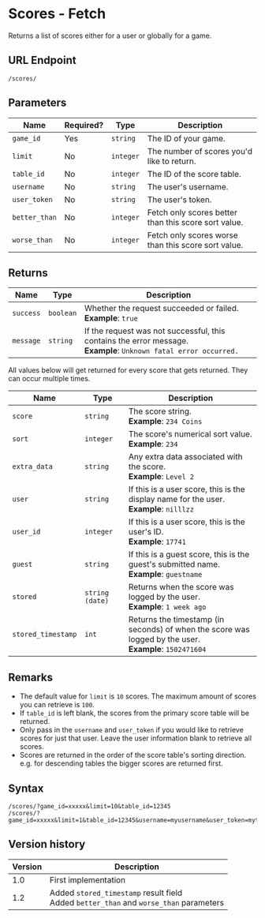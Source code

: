# Scores - Fetch

Returns a list of scores either for a user or globally for a game.

## URL Endpoint

```
/scores/
```

## Parameters

| Name          | Required? | Type      | Description                                          |
| ------------- | --------- | --------- | ---------------------------------------------------- |
| `game_id`     | Yes       | `string`  | The ID of your game.                                 |
| `limit`       | No        | `integer` | The number of scores you'd like to return.           |
| `table_id`    | No        | `integer` | The ID of the score table.                           |
| `username`    | No        | `string`  | The user's username.                                 |
| `user_token`  | No        | `string`  | The user's token.                                    |
| `better_than` | No        | `integer` | Fetch only scores better than this score sort value. |
| `worse_than`  | No        | `integer` | Fetch only scores worse than this score sort value.  |

## Returns

| Name      | Type      | Description                                                                                                           |
| --------- | --------- | --------------------------------------------------------------------------------------------------------------------- |
| `success` | `boolean` | Whether the request succeeded or failed. <br> **Example**: `true`                                                     |
| `message` | `string`  | If the request was not successful, this contains the error message. <br> **Example**: `Unknown fatal error occurred.` |

All values below will get returned for every score that gets returned. They can occur multiple
times.

| Name               | Type            | Description                                                                                                 |
| ------------------ | --------------- | ----------------------------------------------------------------------------------------------------------- |
| `score`            | `string`        | The score string. <br> **Example**: `234 Coins`                                                             |
| `sort`             | `integer`       | The score's numerical sort value. <br> **Example**: `234`                                                   |
| `extra_data`       | `string`        | Any extra data associated with the score. <br> **Example**: `Level 2`                                       |
| `user`             | `string`        | If this is a user score, this is the display name for the user. <br> **Example**: `nilllzz`                 |
| `user_id`          | `integer`       | If this is a user score, this is the user's ID. <br> **Example**: `17741`                                   |
| `guest`            | `string`        | If this is a guest score, this is the guest's submitted name. <br> **Example**: `guestname`                 |
| `stored`           | `string (date)` | Returns when the score was logged by the user. <br> **Example**: `1 week ago`                               |
| `stored_timestamp` | `int`           | Returns the timestamp (in seconds) of when the score was logged by the user. <br> **Example**: `1502471604` |

## Remarks

* The default value for `limit` is `10` scores. The maximum amount of scores you can retrieve is
	`100`.
* If `table_id` is left blank, the scores from the primary score table will be returned.
* Only pass in the `username` and `user_token` if you would like to retrieve scores for just that
	user. Leave the user information blank to retrieve all scores.
* Scores are returned in the order of the score table's sorting direction. e.g. for descending
	tables the bigger scores are returned first.

## Syntax

```
/scores/?game_id=xxxxx&limit=10&table_id=12345
/scores/?game_id=xxxxx&limit=1&table_id=12345&username=myusername&user_token=mytoken
```

## Version history

| Version | Description                                                                              |
| ------- | ---------------------------------------------------------------------------------------- |
| 1.0     | First implementation                                                                     |
| 1.2     | Added `stored_timestamp` result field<br>Added `better_than` and `worse_than` parameters |
